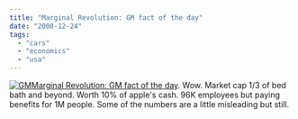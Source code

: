 ```yaml
---
title: "Marginal Revolution: GM fact of the day"
date: "2008-12-24"
tags: 
  - "cars"
  - "economics"
  - "usa"
---
```


[![](images/gm-logo.jpg "GM")Marginal Revolution: GM fact of the day](http://www.marginalrevolution.com/marginalrevolution/2008/12/gm-fact-of-the.html). Wow. Market cap 1/3 of bed bath and beyond. Worth 10% of apple's cash. 96K employees but paying benefits for 1M people. Some of the numbers are a little misleading but still.

